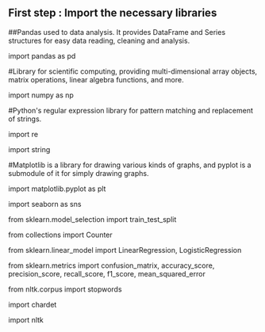



## First step : Import the necessary libraries

##Pandas used to data analysis. It provides DataFrame and Series structures for easy data reading, cleaning and analysis.

import pandas as pd 

#Library for scientific computing, providing multi-dimensional array objects, matrix operations, linear algebra functions, and more.

import numpy as np

#Python's regular expression library for pattern matching and replacement of strings.

import re

import string

#Matplotlib is a library for drawing various kinds of graphs, and pyplot is a submodule of it for simply drawing graphs.

import matplotlib.pyplot as plt

import seaborn as sns

from sklearn.model_selection import train_test_split

from collections import Counter

from sklearn.linear_model import LinearRegression, LogisticRegression

from sklearn.metrics import confusion_matrix, accuracy_score, precision_score, recall_score, f1_score, mean_squared_error

from nltk.corpus import stopwords

import chardet

import nltk

